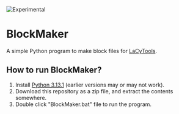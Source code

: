 ![Experimental](https://img.shields.io/badge/status-experimental-yellow)

# BlockMaker
A simple Python program to make block files for [LaCyTools](<https://pubs.acs.org/doi/10.1021/acs.jproteome.6b00171>).

## How to run BlockMaker?
1. Install [Python 3.13.1](https://www.python.org/downloads/) (earlier versions may or may not work).
2. Download this repository as a zip file, and extract the contents somewhere.
3. Double click "BlockMaker.bat" file to run the program.
